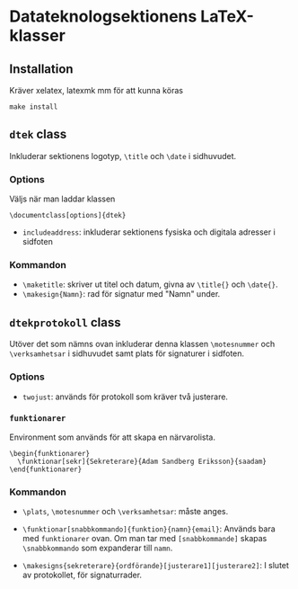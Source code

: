 Datateknologsektionens LaTeX-klasser
====================================

## Installation

Kräver xelatex, latexmk mm för att kunna köras

    make install

## `dtek` class

Inkluderar sektionens logotyp, `\title` och `\date` i sidhuvudet.

### Options

Väljs när man laddar klassen

    \documentclass[options]{dtek}

* `includeaddress`: inkluderar sektionens fysiska och digitala adresser i sidfoten

### Kommandon

* `\maketitle`: skriver ut titel och datum, givna av `\title{}` och `\date{}`.
* `\makesign{Namn}`: rad för signatur med "Namn" under.


## `dtekprotokoll` class

Utöver det som nämns ovan inkluderar denna klassen `\motesnummer` och `\verksamhetsar` i sidhuvudet samt plats för signaturer i sidfoten.

### Options

* `twojust`: används för protokoll som kräver två justerare.

### `funktionarer`

Environment som används för att skapa en närvarolista.

    \begin{funktionarer}
      \funktionar[sekr]{Sekreterare}{Adam Sandberg Eriksson}{saadam}
    \end{funktionarer}

### Kommandon

* `\plats`, `\motesnummer` och `\verksamhetsar`: måste anges.

* `\funktionar[snabbkommando]{funktion}{namn}{email}`: Används bara med `funktionarer` ovan. Om man tar med `[snabbkommande]` skapas `\snabbkommando` som expanderar till `namn`.

* `\makesigns{sekreterare}{ordförande}[justerare1][justerare2]`: I slutet av protokollet, för signaturrader.
